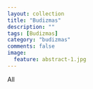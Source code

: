 ```yaml
---
layout: collection
title: "Budizmas"
description: ""
tags: [Budizmas]
category: "budizmas"
comments: false
image:
  feature: abstract-1.jpg
---
```


All
